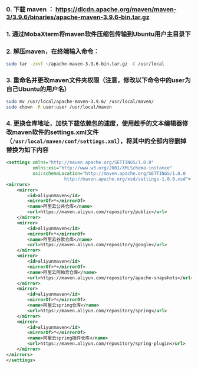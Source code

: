 ### 0. 下载 maven ： https://dlcdn.apache.org/maven/maven-3/3.9.6/binaries/apache-maven-3.9.6-bin.tar.gz

### 1. 通过MobaXterm将maven软件压缩包传输到Ubuntu用户主目录下


### 2. 解压maven，在终端输入命令：
```bash
sudo tar -zxvf ~/apache-maven-3.9.6-bin.tar.gz -C /usr/local
```

### 3. 重命名并更改maven文件夹权限（注意，修改以下命令中的user为自己Ubuntu的用户名）
```bash
sudo mv /usr/local/apache-maven-3.9.6/ /usr/local/maven/
sudo chown -R user:user /usr/local/maven
```

### 4. 更换仓库地址，加快下载依赖包的速度，使用趁手的文本编辑器修改maven软件的settings.xml文件（`/usr/local/maven/conf/settings.xml`），将其中的全部内容删掉替换为如下内容
```xml
<settings xmlns="http://maven.apache.org/SETTINGS/1.0.0"
          xmlns:xsi="http://www.w3.org/2001/XMLSchema-instance"
          xsi:schemaLocation="http://maven.apache.org/SETTINGS/1.0.0
                      http://maven.apache.org/xsd/settings-1.0.0.xsd">
<mirrors>
    <mirror>
        <id>aliyunmaven</id>
        <mirrorOf>*</mirrorOf>
        <name>阿里云公共仓库</name>
        <url>https://maven.aliyun.com/repository/public</url>
    </mirror>
    <mirror>
        <id>aliyunmaven</id>
        <mirrorOf>*</mirrorOf>
        <name>阿里云谷歌仓库</name>
        <url>https://maven.aliyun.com/repository/google</url>
    </mirror>
    <mirror>
        <id>aliyunmaven</id>
        <mirrorOf>*</mirrorOf>
        <name>阿里云阿帕奇仓库</name>
        <url>https://maven.aliyun.com/repository/apache-snapshots</url>
    </mirror>
    <mirror>
        <id>aliyunmaven</id>
        <mirrorOf>*</mirrorOf>
        <name>阿里云spring仓库</name>
        <url>https://maven.aliyun.com/repository/spring</url>
    </mirror>
    <mirror>
        <id>aliyunmaven</id>
        <mirrorOf>*</mirrorOf>
        <name>阿里云spring插件仓库</name>
        <url>https://maven.aliyun.com/repository/spring-plugin</url>
    </mirror>
</mirrors>
</settings>
```